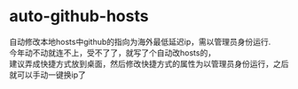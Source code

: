 # auto-github-hosts
自动修改本地hosts中github的指向为海外最低延迟ip，需以管理员身份运行.  
今年动不动就连不上，受不了了，就写了个自动改hosts的，  
建议弄成快捷方式放到桌面，然后修改快捷方式的属性为以管理员身份运行，之后就可以手动一键换ip了  
